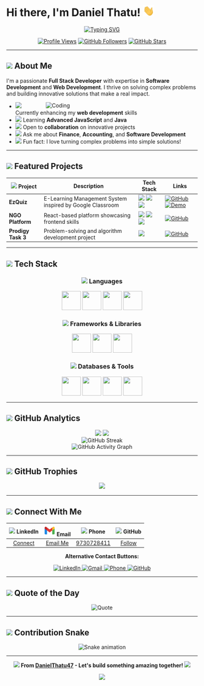 # Hi there, I'm Daniel Thatu! <img src="https://raw.githubusercontent.com/ABSphreak/ABSphreak/master/gifs/Hi.gif" width="30px">

<div align="center">
  
[![Typing SVG](https://readme-typing-svg.herokuapp.com?font=Fira+Code&weight=500&size=30&pause=1000&color=00D8FF&center=true&vCenter=true&width=600&lines=Full+Stack+Developer;Problem+Solver;Innovation+Enthusiast;Always+Learning+New+Things)](https://git.io/typing-svg)

[![Profile Views](https://komarev.com/ghpvc/?username=DanielThatu47&color=00d8ff&style=for-the-badge&label=Profile+Views)](https://github.com/DanielThatu47)
[![GitHub Followers](https://img.shields.io/github/followers/DanielThatu47?style=for-the-badge&color=00d8ff&labelColor=black&logo=github)](https://github.com/DanielThatu47?tab=followers)
[![GitHub Stars](https://img.shields.io/github/stars/DanielThatu47?style=for-the-badge&color=00d8ff&labelColor=black&logo=star)](https://github.com/DanielThatu47)

</div>

---

## <img src="https://media.giphy.com/media/WUlplcMpOCEmTGBtBW/giphy.gif" width="30"> About Me

I'm a passionate **Full Stack Developer** with expertise in **Software Development** and **Web Development**. I thrive on solving complex problems and building innovative solutions that make a real impact.

<img align="right" alt="Coding" width="400" src="https://raw.githubusercontent.com/abhisheknaiidu/abhisheknaiidu/master/code.gif">

- <img src="https://cdn.jsdelivr.net/gh/devicons/devicon/icons/code/code-original.svg" width="20"/> Currently enhancing my **web development** skills
- <img src="https://cdn.jsdelivr.net/gh/devicons/devicon/icons/javascript/javascript-original.svg" width="20"/> Learning **Advanced JavaScript** and **Java**
- <img src="https://cdn.jsdelivr.net/gh/devicons/devicon/icons/handshake/handshake-original.svg" width="20"/> Open to **collaboration** on innovative projects  
- <img src="https://raw.githubusercontent.com/Tarikul-Islam-Anik/Animated-Fluent-Emojis/master/Emojis/People%20with%20professions/Man%20Technologist%20Medium%20Skin%20Tone.png" width="20"/> Ask me about **Finance**, **Accounting**, and **Software Development**
- <img src="https://raw.githubusercontent.com/Tarikul-Islam-Anik/Animated-Fluent-Emojis/master/Emojis/Smilies/Zany%20Face.png" width="20"/> Fun fact: I love turning complex problems into simple solutions!

---

## <img src="https://raw.githubusercontent.com/Tarikul-Islam-Anik/Animated-Fluent-Emojis/master/Emojis/Travel%20and%20places/Rocket.png" width="30"/> Featured Projects

<div align="center">

| <img src="https://raw.githubusercontent.com/Tarikul-Islam-Anik/Animated-Fluent-Emojis/master/Emojis/Objects/Books.png" width="25"/> Project | Description | Tech Stack | Links |
|---------|-------------|------------|-------|
| **EzQuiz** | E-Learning Management System inspired by Google Classroom | <img src="https://cdn.jsdelivr.net/gh/devicons/devicon/icons/react/react-original.svg" width="20"/> <img src="https://cdn.jsdelivr.net/gh/devicons/devicon/icons/nodejs/nodejs-original.svg" width="20"/> <img src="https://cdn.jsdelivr.net/gh/devicons/devicon/icons/mongodb/mongodb-original.svg" width="20"/> | [![GitHub](https://img.shields.io/badge/-GitHub-181717?style=flat-square&logo=github)](https://github.com/DanielThatu47/EzQuiz) [![Demo](https://img.shields.io/badge/-Live%20Demo-00d8ff?style=flat-square&logo=vercel)](https://class-zone.onrender.com) |
| **NGO Platform** | React-based platform showcasing frontend skills | <img src="https://cdn.jsdelivr.net/gh/devicons/devicon/icons/react/react-original.svg" width="20"/> <img src="https://cdn.jsdelivr.net/gh/devicons/devicon/icons/css3/css3-original.svg" width="20"/> <img src="https://cdn.jsdelivr.net/gh/devicons/devicon/icons/javascript/javascript-original.svg" width="20"/> | [![GitHub](https://img.shields.io/badge/-GitHub-181717?style=flat-square&logo=github)](https://github.com/DanielThatu47/Jay_react) |
| **Prodigy Task 3** | Problem-solving and algorithm development project | <img src="https://cdn.jsdelivr.net/gh/devicons/devicon/icons/javascript/javascript-original.svg" width="20"/> | [![GitHub](https://img.shields.io/badge/-GitHub-181717?style=flat-square&logo=github)](https://github.com/DanielThatu47/Prodigy_Task3) |

</div>

---

## <img src="https://media2.giphy.com/media/QssGEmpkyEOhBCb7e1/giphy.gif?cid=ecf05e47a0n3gi1bfqntqmob8g9aid1oyj2wr3ds3mg700bl&rid=giphy.gif" width="30"/> Tech Stack

<div align="center">

### <img src="https://raw.githubusercontent.com/Tarikul-Islam-Anik/Animated-Fluent-Emojis/master/Emojis/Objects/Laptop.png" width="25"/> Languages
<img src="https://cdn.jsdelivr.net/gh/devicons/devicon/icons/javascript/javascript-original.svg" width="50" height="50"/>
<img src="https://cdn.jsdelivr.net/gh/devicons/devicon/icons/html5/html5-original.svg" width="50" height="50"/>
<img src="https://cdn.jsdelivr.net/gh/devicons/devicon/icons/css3/css3-original.svg" width="50" height="50"/>
<img src="https://cdn.jsdelivr.net/gh/devicons/devicon/icons/java/java-original.svg" width="50" height="50"/>

### <img src="https://raw.githubusercontent.com/Tarikul-Islam-Anik/Animated-Fluent-Emojis/master/Emojis/Objects/Gear.png" width="25"/> Frameworks & Libraries
<img src="https://cdn.jsdelivr.net/gh/devicons/devicon/icons/react/react-original.svg" width="50" height="50"/>
<img src="https://cdn.jsdelivr.net/gh/devicons/devicon/icons/nodejs/nodejs-original.svg" width="50" height="50"/>
<img src="https://cdn.jsdelivr.net/gh/devicons/devicon/icons/express/express-original.svg" width="50" height="50"/>

### <img src="https://raw.githubusercontent.com/Tarikul-Islam-Anik/Animated-Fluent-Emojis/master/Emojis/Objects/Floppy%20Disk.png" width="25"/> Databases & Tools
<img src="https://cdn.jsdelivr.net/gh/devicons/devicon/icons/mongodb/mongodb-original.svg" width="50" height="50"/>
<img src="https://cdn.jsdelivr.net/gh/devicons/devicon/icons/git/git-original.svg" width="50" height="50"/>
<img src="https://cdn.jsdelivr.net/gh/devicons/devicon/icons/github/github-original.svg" width="50" height="50"/>
<img src="https://cdn.jsdelivr.net/gh/devicons/devicon/icons/vscode/vscode-original.svg" width="50" height="50"/>

</div>

---

## <img src="https://media.giphy.com/media/iY8CRBdQXODJSCERIr/giphy.gif" width="30"/> GitHub Analytics

<div align="center">
  <img height="180em" src="https://github-readme-stats.vercel.app/api?username=DanielThatu47&show_icons=true&theme=tokyonight&include_all_commits=true&count_private=true&hide_border=true&bg_color=0D1117"/>
  <img height="180em" src="https://github-readme-stats.vercel.app/api/top-langs/?username=DanielThatu47&layout=compact&langs_count=8&theme=tokyonight&hide_border=true&bg_color=0D1117"/>
</div>

<div align="center">
  <img src="https://github-readme-streak-stats.herokuapp.com/?user=DanielThatu47&theme=tokyonight&hide_border=true&background=0D1117" alt="GitHub Streak"/>
</div>

<div align="center">
  <img src="https://github-readme-activity-graph.vercel.app/graph?username=DanielThatu47&theme=tokyo-night&hide_border=true&bg_color=0D1117" alt="GitHub Activity Graph"/>
</div>

---

## <img src="https://github.com/Anmol-Baranwal/Cool-GIFs-For-GitHub/assets/74038190/f4d31996-6cd8-4110-8b52-23f4d5423492" width="30"/> GitHub Trophies

<div align="center">
  <img src="https://github-profile-trophy.vercel.app/?username=DanielThatu47&theme=tokyonight&no-frame=true&no-bg=true&margin-w=4&row=1"/>
</div>

---

## <img src="https://github.com/Anmol-Baranwal/Cool-GIFs-For-GitHub/assets/74038190/de038172-e903-4951-926c-755878deb0b4" width="30"/> Connect With Me

<div align="center">

| <img src="https://raw.githubusercontent.com/rahuldkjain/github-profile-readme-generator/master/src/images/icons/Social/linked-in-alt.svg" width="30"/> LinkedIn | <img src="https://raw.githubusercontent.com/rahuldkjain/github-profile-readme-generator/master/src/images/icons/Social/gmail.svg" width="30"/> Email | <img src="https://raw.githubusercontent.com/rahuldkjain/github-profile-readme-generator/master/src/images/icons/Social/whatsapp.svg" width="30"/> Phone | <img src="https://raw.githubusercontent.com/rahuldkjain/github-profile-readme-generator/master/src/images/icons/Social/github.svg" width="30"/> GitHub |
|:---:|:---:|:---:|:---:|
| [Connect](https://linkedin.com/in/danielthatu) | [Email Me](mailto:danielthatu10@gmail.com) | [9730728411](tel:+919730728411) | [Follow](https://github.com/DanielThatu47) |

**Alternative Contact Buttons:**

<a href="https://linkedin.com/in/danielthatu">
  <img src="https://img.shields.io/badge/-LinkedIn-0A66C2?style=for-the-badge&logo=linkedin&logoColor=white&logoWidth=30" alt="LinkedIn"/>
</a>
<a href="mailto:danielthatu10@gmail.com">
  <img src="https://img.shields.io/badge/-Gmail-EA4335?style=for-the-badge&logo=gmail&logoColor=white&logoWidth=30" alt="Gmail"/>
</a>
<a href="tel:+919730728411">
  <img src="https://img.shields.io/badge/-Phone-25D366?style=for-the-badge&logo=whatsapp&logoColor=white&logoWidth=30" alt="Phone"/>
</a>
<a href="https://github.com/DanielThatu47">
  <img src="https://img.shields.io/badge/-GitHub-181717?style=for-the-badge&logo=github&logoColor=white&logoWidth=30" alt="GitHub"/>
</a>

</div>

---

## <img src="https://raw.githubusercontent.com/Tarikul-Islam-Anik/Animated-Fluent-Emojis/master/Emojis/Smilies/Thought%20Balloon.png" width="25"/> Quote of the Day

<div align="center">

![Quote](https://quotes-github-readme.vercel.app/api?type=horizontal&theme=tokyonight)

</div>

---

## <img src="https://raw.githubusercontent.com/Tarikul-Islam-Anik/Animated-Fluent-Emojis/master/Emojis/Animals/Snake.png" width="25"/> Contribution Snake

<div align="center">

![Snake animation](https://github.com/DanielThatu47/DanielThatu47/blob/output/github-contribution-grid-snake.svg)

</div>

---

<div align="center">

**<img src="https://raw.githubusercontent.com/Tarikul-Islam-Anik/Animated-Fluent-Emojis/master/Emojis/Travel%20and%20places/Star.png" width="20"/> From [DanielThatu47](https://github.com/DanielThatu47) - Let's build something amazing together! <img src="https://raw.githubusercontent.com/Tarikul-Islam-Anik/Animated-Fluent-Emojis/master/Emojis/Travel%20and%20places/Star.png" width="20"/>**

<img src="https://raw.githubusercontent.com/Trilokia/Trilokia/379277808c61ef204768a61bbc5d25bc7798ccf1/bottom_header.svg" />

</div>